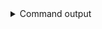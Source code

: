 
<details>
<summary>Command output</summary>

```sh

curl -s \
  http://localhost:8081/subjects/topic-avro/versions \
  -X POST \
  -H "Content-Type: application/vnd.schemaregistry.v1+json" \
  --data "{\"schemaType\": \"AVRO\", \"schema\": $(cat user-schema.avsc | jq tostring)}"
cat user-schema.avsc | jq tostring
{"id":1}
```

</details>
      
